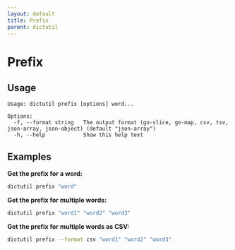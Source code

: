 ```yaml
---
layout: default
title: Prefix
parent: dictutil
---
```


# Prefix

## Usage

```
Usage: dictutil prefix [options] word...

Options:
  -f, --format string   The output format (go-slice, go-map, csv, tsv, json-array, json-object) (default "json-array")
  -h, --help            Show this help text
```

## Examples

**Get the prefix for a word:**

```sh
dictutil prefix "word"
```

**Get the prefix for multiple words:**

```sh
dictutil prefix "word1" "word2" "word3"
```

**Get the prefix for multiple words as CSV:**

```sh
dictutil prefix --format csv "word1" "word2" "word3"
```
